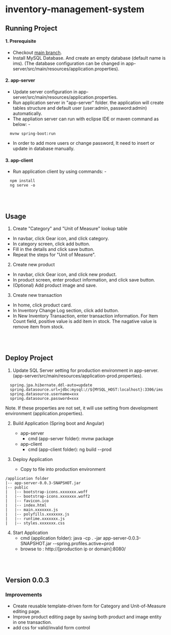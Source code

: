 # inventory-management-system

## Running Project
#### 1. Prerequisite
- Checkout [main branch](https://github.com/kritdev/inventory-management-system).
- Install MySQL Database. And create an empty database (default name is ims). (The database configuration can be changed in app-server/src/main/resources/application.properties).

#### 2. app-server
- Update server configuration in app-server/src/main/resources/application.properties.
- Run application server in "app-server" folder. the application will create tables structure and default user (user:admin, password:admin) automatically.
- The appliation server can run with eclipse IDE or maven command as below: -
```
  mvnw spring-boot:run
```
- In order to add more users or change password, It need to insert or update in database manually.

#### 3. app-client 
- Run application client by using commands: -
```
  npm install
  ng serve -o
```
<br><br>
## Usage
1. Create "Category" and "Unit of Measure" lookup table
- In navbar, click Gear icon, and click category.
- In category screen, click add button.
- Fill in the details and click save button.
- Repeat the steps for "Unit of Measure".
2. Create new product
- In navbar, click Gear icon, and click new product.
- In product screen, enter product information, and click save button.
- (Optional) Add product image and save.
3. Create new transaction
- In home, click product card.
- In Inventory Change Log section, click add button.
- In New Inventory Transaction, enter transaction information. For Item Count field, positive value is add item in stock. The nagative value is remove item from stock.

<br><br>
## Deploy Project
1. Update SQL Server setting for production environment in app-server. (app-server/src/main/resources/application-prod.properties).
```
  spring.jpa.hibernate.ddl-auto=update
  spring.datasource.url=jdbc:mysql://${MYSQL_HOST:localhost}:3306/ims
  spring.datasource.username=xxx
  spring.datasource.password=xxx
```
Note. If these properties are not set, it will use setting from development environment (application.properties).

2. Build Application (Spring boot and Angular)
	- app-server
		- cmd (app-server folder): mvnw package
	- app-client
		- cmd (app-client folder): ng build --prod

3. Deploy Application
	- Copy to file into production environment
```
/application folder
|-- app-server-0.0.3-SNAPSHOT.jar
|-- public
|   |-- bootstrap-icons.xxxxxxx.woff
|   |-- bootstrap-icons.xxxxxxx.woff2
|   |-- favicon.ico
|   |-- index.html
|   |-- main.xxxxxxx.js
|   |-- polyfills.xxxxxxx.js
|   |-- runtime.xxxxxxx.js
|   |-- styles.xxxxxxx.css
```

4. Start Application
	- cmd (application folder): java -cp . -jar app-server-0.0.3-SNAPSHOT.jar  --spring.profiles.active=prod
	- browse to : http://[production ip or domain]:8080/

<br><br>
## Version 0.0.3
### Improvements
- Create reusable template-driven form for Category and Unit-of-Measure editing page.
- Improve product editing page by saving both product and image entity in one transaction.
- add css for valid/invalid form control
